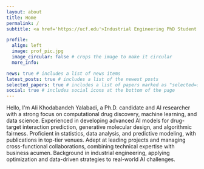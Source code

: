 ```yaml
---
layout: about
title: Home
permalink: /
subtitle: <a href='https://ucf.edu'>Industrial Engineering PhD Student at University of Central Florida</a>

profile:
  align: left
  image: prof_pic.jpg
  image_circular: false # crops the image to make it circular
  more_info:

news: true # includes a list of news items
latest_posts: true # includes a list of the newest posts
selected_papers: true # includes a list of papers marked as "selected={true}"
social: true # includes social icons at the bottom of the page
---
```


Hello, I'm Ali Khodabandeh Yalabadi, a Ph.D. candidate and AI researcher with a strong focus on computational drug discovery, machine learning, and data science. Experienced in developing advanced AI models for drug-target interaction prediction, generative molecular design, and algorithmic fairness. Proficient in statistics, data analysis, and predictive modeling, with publications in top-tier venues. Adept at leading projects and managing cross-functional collaborations, combining technical expertise with business acumen. Background in industrial engineering, applying optimization and data-driven strategies to real-world AI challenges.
